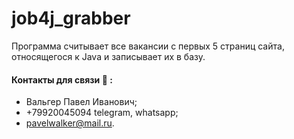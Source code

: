 # job4j_grabber

Программа считывает все вакансии с первых 5 страниц сайта, относящегося к Java и записывает их в базу.

#### Контакты для связи :calling: :
* Вальгер Павел Иванович;
* +79920045094 telegram, whatsapp;
* pavelwalker@mail.ru.